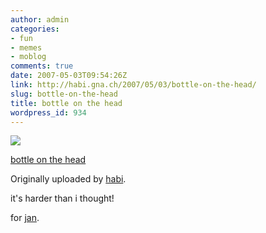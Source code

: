 ```yaml
---
author: admin
categories:
- fun
- memes
- moblog
comments: true
date: 2007-05-03T09:54:26Z
link: http://habi.gna.ch/2007/05/03/bottle-on-the-head/
slug: bottle-on-the-head
title: bottle on the head
wordpress_id: 934
---
```


[![](http://farm1.static.flickr.com/219/482463568_1228e789e4_m.jpg)](http://www.flickr.com/photos/habi/482463568/)
   

 
  [bottle on the head](http://www.flickr.com/photos/habi/482463568/)
    

  Originally uploaded by [habi](http://www.flickr.com/people/habi/).
 



it's harder than i thought!  

  

for [jan](http://www.flickr.com/groups/324675@N25/).
  

